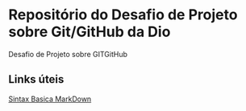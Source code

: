 # Repositório do Desafio de Projeto sobre Git/GitHub da Dio
Desafio de Projeto sobre GITGitHub

## Links úteis 
[Sintax Basica MarkDown](https://www.markdownguide.org/basic-syntax/)

